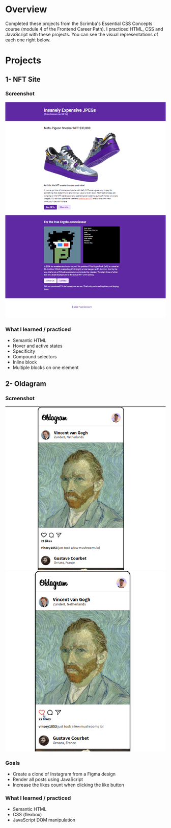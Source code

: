# Overview

Completed these projects from the Scrimba's Essential CSS Concepts course (module 4 of the Frontend Career Path). I practiced HTML, CSS and JavaScript with these projects. You can see the visual representations of each one right below. 

# Projects

## 1- NFT Site

### Screenshot 

![Screen](NFT-Site/images/screen.png)

### What I learned / practiced 

- Semantic HTML
- Hover and active states
- Specificity
- Compound selectors 
- Inline block
- Multiple blocks on one element

## 2- Oldagram 

### Screenshot 

![Screen1](Oldagram/images/screen1.png)
![Screen2](Oldagram/images/screen2.png)

### Goals 

- Create a clone of Instagram from a Figma design
- Render all posts using JavaScript
- Increase the likes count when clicking the like button

### What I learned / practiced

- Semantic HTML 
- CSS (flexbox)
- JavaScript DOM manipulation
